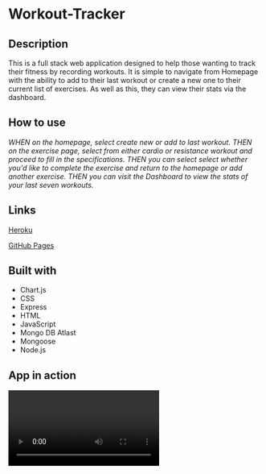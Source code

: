 # Workout-Tracker

## Description

This is a full stack web application designed to help those wanting to track their fitness by recording workouts. 
It is simple to navigate from Homepage with the ability to add to their last workout or create a new one to their current list of exercises.
As well as this, they can view their stats via the dashboard. 

## How to use

_WHEN on the homepage, select create new or add to last workout._
_THEN on the exercise page, select from either cardio or resistance workout and proceed to fill in the specifications._
_THEN you can select select whether you'd like to complete the exercise and return to the homepage or add another exercise._
_THEN you can visit the Dashboard to view the stats of your last seven workouts._

## Links
[Heroku](https://guarded-gorge-79785.herokuapp.com/)

[GitHub Pages](https://ffakih5.github.io/-Workout-Tracker/)

## Built with
- Chart.js
- CSS
- Express
- HTML
- JavaScript
- Mongo DB Atlast
- Mongoose
- Node.js

## App in action
<video src="https://drive.google.com/file/d/1YeSCSvPyEZZ4ZO3TVF9hoUtPuHJ8BlXs/view?usp=sharing" controls>
  Workout-Tracker App Walkthrough
</video>

